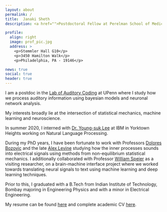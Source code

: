 ```yaml
---
layout: about
permalink: /
title:  Janaki Sheth
description: <a href="">Postdoctoral Fellow at Perelman School of Medicine, University of Pennsylvania</a>.

profile:
  align: right
  image: prof_pic.jpg
  address: >
    <p>Stemmler Hall G10</p>
    <p>3450 Hamilton Walk</p>
    <p>Philadelphia, PA - 19146</p>  

news: true
social: true
header: true
---
```


I am a postdoc in the [Lab of Auditory Coding](https://hosting.med.upenn.edu/hearing/team/) at UPenn where I study how we process auditory 
information using bayesian models and neuronal network analysis.

My interests broadly lie at the intersection of statistical mechanics, machine learning and neuroscience.

In summer 2020, I interned with [Dr. Young-suk Lee](https://researcher.watson.ibm.com/researcher/view.php?person=us-ysuklee) at IBM in Yorktown Heights working on Natural Language Processing.

During my PhD years, I have been fortunate to work with Professors [Dolores Bozovic](https://bozoviclab.physics.ucla.edu/home.html) and the late 
[Alex Levine](http://alevine.chem.ucla.edu/) 
studying how the inner processes sounds into electrical signals using methods from non-equilibrium statistical mechanics. I additionally 
collaborated with Professor [William Speier](https://mii.ucla.edu/people/william-speier-phd) as a visiting researcher, on a brain-machine 
interface project where we worked towards translating neural signals to text using machine learning and deep learning techniques.

Prior to this, I graduated with a B.Tech from Indian Institute of Technology, Bombay majoring in Engineering Physics and with a minor in Electrical Engineering.

My resume can be found [here](https://www.dropbox.com/s/29gw4zs19ocuvnr/2021-04-22%20Janaki%20Sheth%20resume.pdf?dl=0) and complete academic CV [here](https://www.dropbox.com/s/8ga38xg94kiyl2t/2021-08-07%20Janaki%20Sheth%20academic%20cv.pdf?dl=0).
